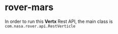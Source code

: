 # rover-mars
In order to run this **Vertx** Rest API, the main class is `com.nasa.rover.api.RestVerticle`
